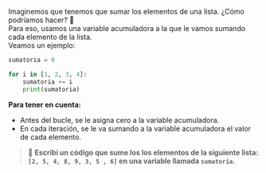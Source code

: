 Imaginemos que tenemos que sumar los elementos de una lista. ¿Cómo podríamos hacer? 🤔 <br>
Para eso, usamos una variable acumuladora a la que le vamos sumando cada elemento de la lista.<br>
Veamos un ejemplo:

``` python
sumatoria = 0

for i in [1, 2, 3, 4]:
    sumatoria += i
    print(sumatoria)
```

**Para tener en cuenta:**

* Antes del bucle, se le asigna cero a la variable acumuladora.
* En cada iteración, se le va sumando a la variable acumuladora el valor de cada elemento.<br>

> :memo: **Escribí un código que sume los los elementos de la siguiente lista: `[2, 5, 4, 8, 9, 3, 5 , 6]` en una variable llamada `sumatoria`.**
